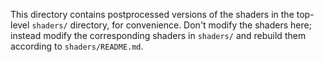 This directory contains postprocessed versions of the shaders in the top-level
`shaders/` directory, for convenience. Don't modify the shaders here; instead
modify the corresponding shaders in `shaders/` and rebuild them according to
`shaders/README.md`.